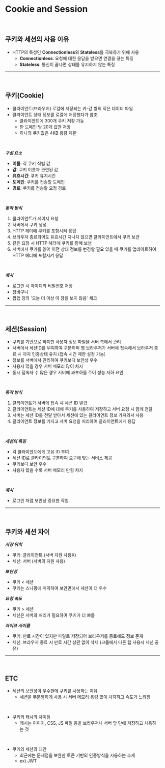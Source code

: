# Cookie and Session

<br>

## **쿠키와 세션의 사용 이유**

- HTTP의 특성인 **Connectionless**와 **Stateless**를 극복하기 위해 사용
  - **Connectionless**: 요청에 대한 응답을 받으면 연결을 끊는 특징
  - **Stateless**: 통신이 끝나면 상태를 유지하지 않는 특징

---

<br>

## **쿠키(Cookie)**

- 클라이언트(브라우저) 로컬에 저장되는 키-값 쌍의 작은 데이터 파일
- 클라이언트 상태 정보를 로컬에 저장했다가 참조
  - 클라이언트에 300개 쿠키 저장 가능
  - 한 도메인 당 20개 값만 저장
  - 하나의 쿠키값은 4KB 용량 제한

<br>

**_구성 요소_**

- **이름**: 각 쿠키 식별 값
- **값**: 쿠키 이름과 관련된 값
- **유효시간**: 쿠키 유지시간
- **도메인**: 쿠키를 전송할 도메인
- **경로**: 쿠키를 전송할 요청 경로

<br>

**_동작 방식_**

1. 클라이언트가 페이지 요청
2. 서버에서 쿠키 생성
3. HTTP 헤더에 쿠키를 포함시켜 응답
4. 브라우저 종료되어도 유효시간 지나지 않으면 클라이언트에서 쿠키 보관
5. 같은 요청 시 HTTP 헤더에 쿠키를 함꼐 보냄
6. 서버에서 쿠키를 읽어 이전 상태 정보를 변경할 필요 있을 때 쿠키를 업데이트하여 HTTP 헤더에 포함시켜 응답

<br>

**_예시_**

- 로그인 시 아이디와 비밀번호 저장
- 장바구니
- 팝업 창의 '오늘 더 이상 이 창을 보지 않음' 체크

---

<br>

## **세션(Session)**

- 쿠키를 기반으로 하지만 사용자 정보 파일을 서버 측에서 관리
- 서버에서 세션ID를 부여하여 구분하며 웹 브라우저가 서버에 접속해서 브라우저 종료 시 까지 인증상태 유지 (접속 시간 제한 설정 가능)
- 정보를 서버에서 관리하여 쿠키보다 보안성 우수
- 사용자 많을 경우 서버 메모리 많이 차지
- 동시 접속자 수 많은 경우 서버에 과부하를 주어 성능 저하 요인

<br>

**_동작 방식_**

1. 클라이언트가 서버에 접속 시 세션 ID 발급
2. 클라이언트는 세션 ID에 대해 쿠키를 사용하여 저장하고 서버 요청 시 함께 전달
3. 서버는 세션 ID를 전달 받아서 세션에 있는 클라이언트 정보 가져와서 사용
4. 클라이언트 정보를 가지고 서버 요청을 처리하여 클라이언트에게 응답

<br>

**_세션의 특징_**

- 각 클라이언트에게 고유 ID 부여
- 세션 ID로 클라이언트 구분하여 요구에 맞는 서비스 제공
- 쿠키보다 보안 우수
- 사용자 많을 수록 서버 메모리 만힝 차지

<br>

**_예시_**

- 로그인 처럼 보안상 중요한 작업

---

<br>

## **쿠키와 세션 차이**

**_저장 위치_**

- 쿠키: 클라이언트 (서버 자원 사용X)
- 세션: 서버 (서버의 자원 사용)

**_보안성_**

- 쿠키 < 세션
- 쿠키는 스니핑에 취약하여 보안면에서 세션이 더 우수

**_요청 속도_**

- 쿠키 > 세션
- 세션은 서버의 처리가 필요하여 쿠키가 더 빠름

**_라이프 사이클_**

- 쿠키: 만료 시간이 있지만 파일로 저장되어 브라우저를 종료해도 정보 존재
- 세션: 브라우저 종료 시 만료 시간 상관 없이 삭제 (크롬에서 다른 탭 사용시 세션 공유)

---

<br>

## **ETC**

- 세션의 보안성이 우수한데 쿠키를 사용하는 이유
  - 세션을 무분별하게 사용 시 서버 메모리 용량 많이 차지하고 속도가 느려짐

<br>

- 쿠키와 캐시의 차이점
  - 캐시는 이미지, CSS, JS 파일 등을 브라우저나 서버 앞 단에 저장하고 사용하는 것

<br>

- 쿠키와 세션의 대안
  - 최근에는 문제점을 보완한 토큰 기반의 인증방식을 사용하는 추세
  - ex) JWT
